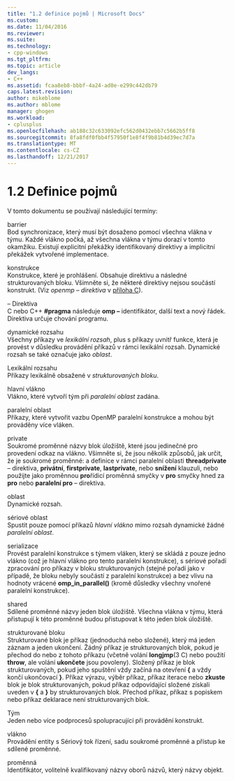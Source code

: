 ```yaml
---
title: "1.2 definice pojmů | Microsoft Docs"
ms.custom: 
ms.date: 11/04/2016
ms.reviewer: 
ms.suite: 
ms.technology:
- cpp-windows
ms.tgt_pltfrm: 
ms.topic: article
dev_langs:
- C++
ms.assetid: fcaa8eb8-bbbf-4a24-ad0e-e299c442db79
caps.latest.revision: 
author: mikeblome
ms.author: mblome
manager: ghogen
ms.workload:
- cplusplus
ms.openlocfilehash: ab188c32c633092efc562d0432ebb7c5662b5ff8
ms.sourcegitcommit: 8fa8fdf0fbb4f57950f1e8f4f9b81b4d39ec7d7a
ms.translationtype: MT
ms.contentlocale: cs-CZ
ms.lasthandoff: 12/21/2017
---
```

# <a name="12-definition-of-terms"></a>1.2 Definice pojmů
V tomto dokumentu se používají následující termíny:  
  
 barrier  
 Bod synchronizace, který musí být dosaženo pomocí všechna vlákna v týmu.  Každé vlákno počká, až všechna vlákna v týmu dorazí v tomto okamžiku. Existují explicitní překážky identifikovaný direktivy a implicitní překážek vytvořené implementace.  
  
 konstrukce  
 Konstrukce, které je prohlášení. Obsahuje direktivu a následné strukturovaných bloku. Všimněte si, že některé direktivy nejsou součástí konstrukt. (Viz *openmp – direktiva* v [příloha C](../../parallel/openmp/c-openmp-c-and-cpp-grammar.md)).  
  
 – Direktiva  
 C nebo C++ **#pragma** následuje **omp –** identifikátor, další text a nový řádek. Direktiva určuje chování programu.  
  
 dynamické rozsahu  
 Všechny příkazy ve *lexikální rozsah*, plus s příkazy uvnitř funkce, která je provést v důsledku provádění příkazů v rámci lexikální rozsah. Dynamické rozsah se také označuje jako *oblast*.  
  
 Lexikální rozsahu  
 Příkazy lexikálně obsažené v *strukturovaných bloku*.  
  
 hlavní vlákno  
 Vlákno, které vytvoří tým při *paralelní oblast* zadána.  
  
 paralelní oblast  
 Příkazy, které vytvořit vazbu OpenMP paralelní konstrukce a mohou být prováděny více vláken.  
  
 private  
 Soukromé proměnné názvy blok úložiště, které jsou jedinečné pro provedení odkaz na vlákno. Všimněte si, že jsou několik způsobů, jak určit, že je soukromé proměnné: a definice v rámci paralelní oblasti **threadprivate** – direktiva, **privátní**, **firstprivate**, **lastprivate**, nebo **snížení** klauzuli, nebo použijte jako proměnnou **pro**řídicí proměnná smyčky v **pro** smyčky hned za **pro** nebo **paralelní pro** – direktiva.  
  
 oblast  
 Dynamické rozsah.  
  
 sériové oblast  
 Spustit pouze pomocí příkazů *hlavní vlákno* mimo rozsah dynamické žádné *paralelní oblast*.  
  
 serializace  
 Provést paralelní konstrukce s týmem vláken, který se skládá z pouze jedno vlákno (což je hlavní vlákno pro tento paralelní konstrukce), s sériové pořadí zpracování pro příkazy v bloku strukturovaných (stejné pořadí jako v případě, že bloku nebyly součástí z paralelní konstrukce) a bez vlivu na hodnoty vrácené **omp_in_parallel()** (kromě důsledky všechny vnořené paralelní konstrukce).  
  
 shared  
 Sdílené proměnné názvy jeden blok úložiště. Všechna vlákna v týmu, která přistupují k této proměnné budou přistupovat k této jeden blok úložiště.  
  
 strukturované bloku  
 Strukturované blok je příkaz (jednoduchá nebo složené), který má jeden záznam a jeden ukončení. Žádný příkaz je strukturovaných blok, pokud je přechod do nebo z tohoto příkazu (včetně volání **longjmp**(3 C) nebo použití **throw**, ale volání **ukončete** jsou povoleny). Složený příkaz je blok strukturovaných, pokud jeho spuštění vždy začíná na otevření **{** a vždy končí ukončovací **}**. Příkaz výrazu, výběr příkaz, příkaz iterace nebo **zkuste** blok je blok strukturovaných, pokud příkaz odpovídající složené získali uveden v **{** a **}** by strukturovaných blok. Přechod příkaz, příkaz s popiskem nebo příkaz deklarace není strukturovaných blok.  
  
 Tým  
 Jeden nebo více podprocesů spolupracující při provádění konstrukt.  
  
 vlákno  
 Provádění entity s Sériový tok řízení, sadu soukromé proměnné a přístup ke sdílené proměnné.  
  
 proměnná  
 Identifikátor, volitelně kvalifikovaný názvy oborů názvů, který názvy objekt.